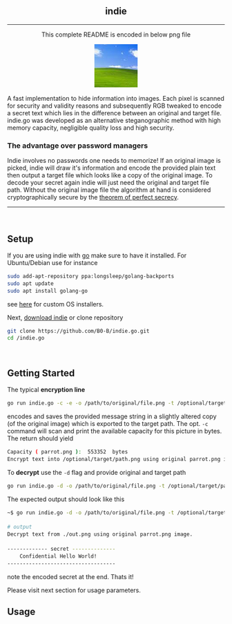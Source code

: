 <h2 align=center><strong>indie</strong></h2>

---

<p align=center>This complete README is encoded in below png file</p>

<p align=center><img text-align="center" src="target.png"></p>


A fast implementation to hide information into images. Each pixel is scanned for security and validity reasons and subsequently RGB tweaked to encode a secret text which lies in the difference between an original and target file. indie.go was developed as an alternative steganographic method with high memory capacity, negligible quality loss and high security.

### The advantage over password managers
Indie involves no passwords one needs to memorize! If an original image is picked, indie will draw it's information and encode the provided plain text then output a target file which looks like a copy of the original image. To decode your secret again indie will just need the original and target file path. Without the original image file the algorithm at hand is considered cryptographically secure by the [theorem of perfect secrecy](https://en.wikipedia.org/wiki/One-time_pad).

---

<br>

## Setup

If you are using indie with [go](https://golang.org/) make sure to have it installed.
For Ubuntu/Debian use for instance
```bash
sudo add-apt-repository ppa:longsleep/golang-backports
sudo apt update
sudo apt install golang-go
```
see [here](https://golang.org/dl/) for custom OS installers.

Next, [download indie](https://github.com/B0-B/indie.go/archive/refs/heads/master.zip) or clone repository
```bash
git clone https://github.com/B0-B/indie.go.git
cd /indie.go
```

<br>

## Getting Started
The typical <strong>encryption line</strong>
```bash
go run indie.go -c -e -o /path/to/original/file.png -t /optional/target/path.png -s "Confidential Hello World!" 
```
encodes and saves the provided message string in a slightly altered copy (of the original image) which is exported to the target path.
The opt. `-c` command will scan and print the available capacity for this picture in bytes. The return should yield

```bash
Capacity ( parrot.png ):  553352  bytes
Encrypt text into /optional/target/path.png using original parrot.png image.
```

To <strong>decrypt</strong> use the `-d` flag and provide original and target path 
```bash
go run indie.go -d -o /path/to/original/file.png -t /optional/target/path.png
```
The expected output should look like this
```bash
~$ go run indie.go -d -o /path/to/original/file.png -t /optional/target/path.png

# output
Decrypt text from ./out.png using original parrot.png image.

------------- secret --------------
    Confidential Hello World! 
-----------------------------------
```
note the encoded secret at the end. Thats it!

Please visit next section for usage parameters.

## Usage

